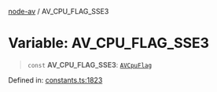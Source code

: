[node-av](../globals.md) / AV\_CPU\_FLAG\_SSE3

# Variable: AV\_CPU\_FLAG\_SSE3

> `const` **AV\_CPU\_FLAG\_SSE3**: [`AVCpuFlag`](../type-aliases/AVCpuFlag.md)

Defined in: [constants.ts:1823](https://github.com/seydx/av/blob/f8631fc881b394300b1479f511d55cf1c370a87f/src/constants/constants.ts#L1823)
